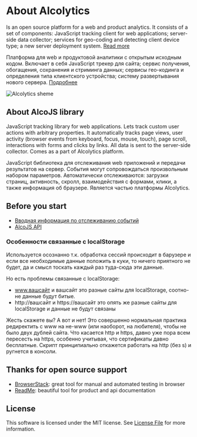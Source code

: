 # About Alcolytics

Is an open source platform for a web and product analytics. 
It consists of a set of components: JavaScript tracking client for web applications; 
server-side data collector; services for geo-coding and detecting client device type; 
a new server deployment system.
[Read more](https://alco.readme.io/docs/web-tracking)

Платформа для web и продуктовой аналитики с открытым исходным кодом.
Включает в себя JavaScript трекер для сайта; сервис получения, обогащения,
сохранения и стриминга данных; сервисы гео-кодинга и определения типа клиентского устройства;
систему развертывания нового сервера.
[Подробнее](https://alco.readme.io/docs/web-tracking) 

![Alcolytics sheme](https://raw.githubusercontent.com/alcolytics/alco-tracker/master/docs/alco-scheme.png)

## About AlcoJS library

JavaScript tracking library for web applications. Lets track custom user actions with arbitrary properties. It automatically tracks page views, user activity (browser events from keyboard, focus, mouse, touch), page scroll, interactions with forms and clicks by links. All data is sent to the server-side collector. Comes as a part of Alcolytics platform.

JavaScript библиотека для отслеживания web приложений и передачи  результатов на сервер. События могут сопровождаться произвольным набором параметров. Автоматически отслеживаются: загрузки страниц, активность, скролл, взаимодействия с формами, клики, а также информация об браузере. Является частью платформы Alcolytics.

## Before you start

- [Вводная информация по отслеживанию событий](https://alco.readme.io/docs/web-tracking)
- [AlcoJS API](https://alco.readme.io/docs/js-api) 

### Особенности связанные с localStorage

Используется осознанно т.к. обработка сессий происходит в барузере и если все необходимые данные положить в куки, 
то ничего приятного не будет, да и смысл тоскать каждый раз туда-сюда эти данные.

Но есть проблемы связанные с localStorage:

- www.вашсайт и вашсайт это разные сайты для localStorage, соотно-не данные будут битые.
- http://вашсайт и https://вашсайт это опять же разные сайты для localStorage и данные не будут связаны

Жесть скажете вы? А вот и нет! Это совершенно нормальная практика редиректить с www на не-www (или наоборот, на любителя),
чтобы не было двух дублей сайта. Что касается http и https, давно уже пора всем пересесть на https, особенно учитывая,
что сертификаты давно бесплатные. 
Скрипт принципиально откажется работать на http (без s) и ругнется в консоли.

## Thanks for open source support

- [BrowserStack](https://www.browserstack.com): great tool for manual and automated testing in browser
- [ReadMe](https://readme.io): beautiful tool for product and api documentation


## License

This software is licensed under the MIT license. See [License File](LICENSE.txt) for more information.

